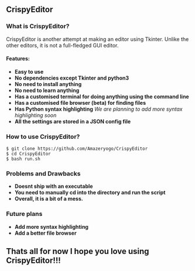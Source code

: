 ## CrispyEditor

### What is CrispyEditor?
CrispyEditor is another attempt at making an editor using Tkinter.
Unlike the other editors, it is not a full-fledged GUI editor.

#### Features:
* **Easy to use**
* **No dependencies except Tkinter and python3**
* **No need to install anything**
* **No need to learn anything**
* **Has a customised terminal for doing anything using the command line**
* **Has a customised file browser (beta) for finding files**
* **Has Python syntax highlighting** *We are planning to add more syntax highlighting soon*
* **All the settings are stored in a JSON config file**


### How to use CrispyEditor?
```shell
$ git clone https://github.com/Amazeryogo/CrispyEditor
$ cd CrispyEditor
$ bash run.sh
```

### Problems and Drawbacks
* **Doesnt ship with an executable**
* **You need to manually cd into the directory and run the script**
* **Overall, it is a bit of a mess.**

### Future plans
* **Add more syntax highlighting**
* **Add a better file browser**

## Thats all for now I hope you love using CrispyEditor!!!